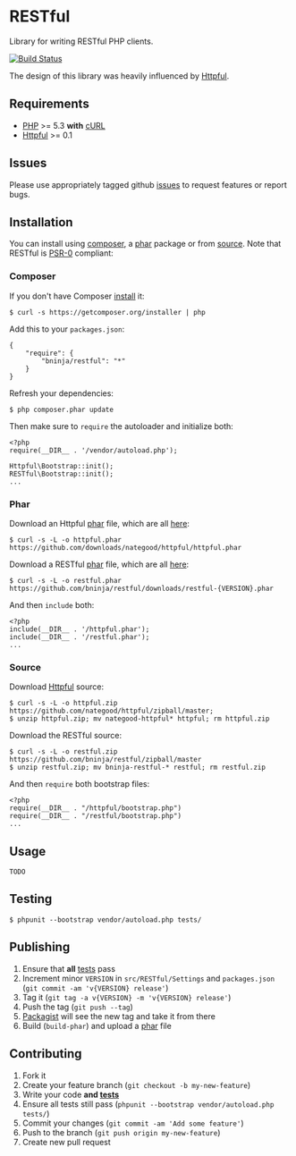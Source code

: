 # RESTful

Library for writing RESTful PHP clients.

[![Build Status](https://secure.travis-ci.org/bninja/restful.png)](http://travis-ci.org/bninja/restful)

The design of this library was heavily influenced by [Httpful](https://github.com/nategood/httpful). 

## Requirements

- [PHP](http://www.php.net) >= 5.3 **with** [cURL](http://www.php.net/manual/en/curl.installation.php)
- [Httpful](https://github.com/nategood/httpful) >= 0.1
    
## Issues

Please use appropriately tagged github [issues](https://github.com/bninja/restful/issues) to request features or report bugs.

## Installation

You can install using [composer](#composer), a [phar](#phar) package or from [source](#source). Note that RESTful is [PSR-0](https://github.com/php-fig/fig-standards/blob/master/accepted/PSR-0.md) compliant:

### Composer

If you don't have Composer [install](http://getcomposer.org/doc/00-intro.md#installation) it:

    $ curl -s https://getcomposer.org/installer | php

Add this to your `packages.json`: 

    {
        "require": {
            "bninja/restful": "*"
        }
    }
    
Refresh your dependencies:

    $ php composer.phar update
    

Then make sure to `require` the autoloader and initialize both:
    
    <?php
    require(__DIR__ . '/vendor/autoload.php');
    
    Httpful\Bootstrap::init();
    RESTful\Bootstrap::init();
    ...

### Phar

Download an Httpful [phar](http://php.net/manual/en/book.phar.php) file, which are all [here](https://github.com/nategood/httpful/downloads):    
    
    $ curl -s -L -o httpful.phar https://github.com/downloads/nategood/httpful/httpful.phar

Download a RESTful [phar](http://php.net/manual/en/book.phar.php) file, which are all [here](https://github.com/bninja/restful/downloads):

    $ curl -s -L -o restful.phar https://github.com/bninja/restful/downloads/restful-{VERSION}.phar
    
And then `include` both:

    <?php
    include(__DIR__ . '/httpful.phar');
    include(__DIR__ . '/restful.phar');
    ...

### Source

Download [Httpful](https://github.com/nategood/httpful) source:

    $ curl -s -L -o httpful.zip https://github.com/nategood/httpful/zipball/master;
    $ unzip httpful.zip; mv nategood-httpful* httpful; rm httpful.zip

Download the RESTful source:

    $ curl -s -L -o restful.zip https://github.com/bninja/restful/zipball/master
    $ unzip restful.zip; mv bninja-restful-* restful; rm restful.zip

And then `require` both bootstrap files:

    <?php
    require(__DIR__ . "/httpful/bootstrap.php")
    require(__DIR__ . "/restful/bootstrap.php")
    ...

## Usage

	TODO

## Testing
    
    $ phpunit --bootstrap vendor/autoload.php tests/

## Publishing

1. Ensure that **all** [tests](#testing) pass
2. Increment minor `VERSION` in `src/RESTful/Settings` and `packages.json` (`git commit -am 'v{VERSION} release'`)
3. Tag it (`git tag -a v{VERSION} -m 'v{VERSION} release'`)
4. Push the tag (`git push --tag`)
5. [Packagist](http://packagist.org/packages/bninja/restful) will see the new tag and take it from there
6. Build (`build-phar`) and upload a [phar](http://php.net/manual/en/book.phar.php) file 

## Contributing

1. Fork it
2. Create your feature branch (`git checkout -b my-new-feature`)
3. Write your code **and [tests](#testing)**
4. Ensure all tests still pass (`phpunit --bootstrap vendor/autoload.php tests/`)
5. Commit your changes (`git commit -am 'Add some feature'`)
6. Push to the branch (`git push origin my-new-feature`)
7. Create new pull request

